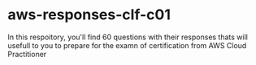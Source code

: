 # aws-responses-clf-c01

In this respoitory, you'll find 60 questions with their responses thats will usefull to you to prepare for the examn of certification from AWS Cloud Practitioner 
